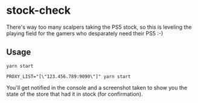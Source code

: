 # stock-check

There's way too many scalpers taking the PS5 stock, so this is leveling the playing field for the gamers who desparately need their PS5 :-)

## Usage

```
yarn start
```

```
PROXY_LIST="[\"123.456.789:9090\"]" yarn start
```

You'll get notified in the console and a screenshot taken to show you the state of the store that had it in stock (for confirmation).
